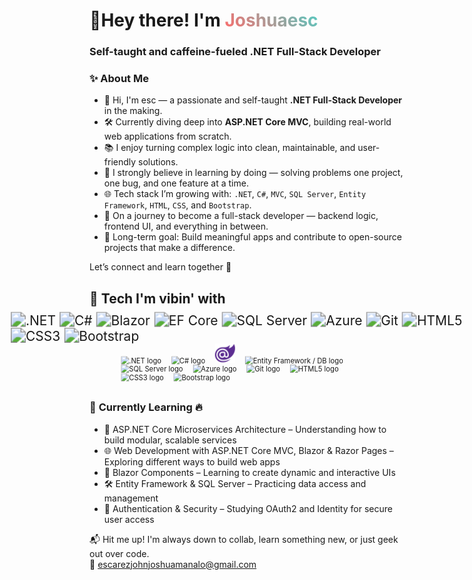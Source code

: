
<!-- Container to ensure everything is left-aligned -->
<div style="text-align: left;">

  <h1>
    👋Hey there! I'm  
    <span style="background: linear-gradient(45deg, #FF6B6B, #4ECDC4); -webkit-background-clip: text; -webkit-text-fill-color: transparent;">
      Joshuaesc
    </span> 
  </h1>

  <h3>Self-taught and caffeine-fueled .NET Full-Stack Developer</h3>


  <h3>✨ About Me</h3>

<ul>
  <li>👋 Hi, I'm esc — a passionate and self-taught <strong>.NET Full-Stack Developer</strong> in the making.</li>
  <li>🛠️ Currently diving deep into <strong>ASP.NET Core MVC</strong>, building real-world web applications from scratch.</li>
  <li>📚 I enjoy turning complex logic into clean, maintainable, and user-friendly solutions.</li>
  <li>🧠 I strongly believe in learning by doing — solving problems one project, one bug, and one feature at a time.</li>
  <li>🌐 Tech stack I’m growing with: <code>.NET</code>, <code>C#</code>, <code>MVC</code>, <code>SQL Server</code>, <code>Entity Framework</code>, <code>HTML</code>, <code>CSS</code>, and <code>Bootstrap</code>.</li>
  <li>🚀 On a journey to become a full-stack developer — backend logic, frontend UI, and everything in between.</li>
  <li>🎯 Long-term goal: Build meaningful apps and contribute to open-source projects that make a difference.</li>
</ul>


<p>Let’s connect and learn together 🚀</p>



  
  
  <h2>🚀 Tech I'm vibin' with</h2>
  

  <div style="transform: scale(1.5); display: inline-block;">
    <img src="https://img.shields.io/badge/.NET-512BD4?style=for-the-badge&logo=dotnet&logoColor=white" alt=".NET" />
    <img src="https://img.shields.io/badge/C%23-239120?style=for-the-badge&logo=c-sharp&logoColor=white" alt="C#" />
    <img src="https://img.shields.io/badge/Blazor-512BD4?style=for-the-badge&logo=blazor&logoColor=white" alt="Blazor" />
    <img src="https://img.shields.io/badge/Entity%20Framework-6DB33F?style=for-the-badge&logo=entity-framework&logoColor=white" alt="EF Core" />
    <img src="https://img.shields.io/badge/SQL%20Server-CC2927?style=for-the-badge&logo=microsoftsqlserver&logoColor=white" alt="SQL Server" />
    <img src="https://img.shields.io/badge/Azure-0078D4?style=for-the-badge&logo=microsoftazure&logoColor=white" alt="Azure" />
    <img src="https://img.shields.io/badge/Git-F05032?style=for-the-badge&logo=git&logoColor=white" alt="Git" />
    <img src="https://img.shields.io/badge/HTML5-E34F26?style=for-the-badge&logo=html5&logoColor=white" alt="HTML5" />
    <img src="https://img.shields.io/badge/CSS3-1572B6?style=for-the-badge&logo=css3&logoColor=white" alt="CSS3" />
    <img src="https://img.shields.io/badge/Bootstrap-7952B3?style=for-the-badge&logo=bootstrap&logoColor=white" alt="Bootstrap" />  
  </div>

 
<div align="left" style="display: inline-block; transform: scale(0.8);">
  <!-- .NET -->
  <img src="https://cdn.jsdelivr.net/gh/devicons/devicon/icons/dot-net/dot-net-original.svg" height="40" alt=".NET logo" />
  <img width="12" />
  <!-- C# -->
  <img src="https://cdn.jsdelivr.net/gh/devicons/devicon/icons/csharp/csharp-original.svg" height="40" alt="C# logo" />
  <img width="12" />
  <!-- Blazor -->
  <img src="https://raw.githubusercontent.com/devicons/devicon/master/icons/blazor/blazor-original.svg" height="40" alt="Blazor logo" />
  <img width="12" />
  <!-- Entity Framework (placeholder) -->
  <img src="https://cdn.jsdelivr.net/gh/devicons/devicon/icons/mysql/mysql-original.svg" height="40" alt="Entity Framework / DB logo" />
  <img width="12" />
  <!-- SQL Server (placeholder) -->
  <img src="https://cdn.jsdelivr.net/gh/devicons/devicon/icons/microsoftsqlserver/microsoftsqlserver-plain.svg" height="40" alt="SQL Server logo" />
  <img width="12" />
  <!-- Azure -->
  <img src="https://cdn.jsdelivr.net/gh/devicons/devicon/icons/azure/azure-original.svg" height="40" alt="Azure logo" />
  <img width="12" />
  <!-- Git -->
  <img src="https://cdn.jsdelivr.net/gh/devicons/devicon/icons/git/git-original.svg" height="40" alt="Git logo" />
  <img width="12" />
  <!-- HTML -->
  <img src="https://cdn.jsdelivr.net/gh/devicons/devicon/icons/html5/html5-original.svg" height="40" alt="HTML5 logo" />
  <img width="12" />
  <!-- CSS -->
  <img src="https://cdn.jsdelivr.net/gh/devicons/devicon/icons/css3/css3-original.svg" height="40" alt="CSS3 logo" />
  <img width="12" />
  <!-- Bootstrap -->
  <img src="https://cdn.jsdelivr.net/gh/devicons/devicon/icons/bootstrap/bootstrap-original.svg" height="40" alt="Bootstrap logo" />
</div>



  <h3>🎯 <strong>Currently Learning</strong> 🔥</h3>

  <ul>
    <li>🚀 ASP.NET Core Microservices Architecture – Understanding how to build modular, scalable services</li>
    <li>🌐 Web Development with ASP.NET Core MVC, Blazor & Razor Pages – Exploring different ways to build web apps</li>
    <li>🎨 Blazor Components – Learning to create dynamic and interactive UIs</li>
    <li>🛠 Entity Framework & SQL Server – Practicing data access and management</li>
    <li>🔐 Authentication & Security – Studying OAuth2 and Identity for secure user access</li>
  </ul>


📬 Hit me up!
I'm always down to collab, learn something new, or just geek out over code.  
**📧** escarezjohnjoshuamanalo@gmail.com


</div>

